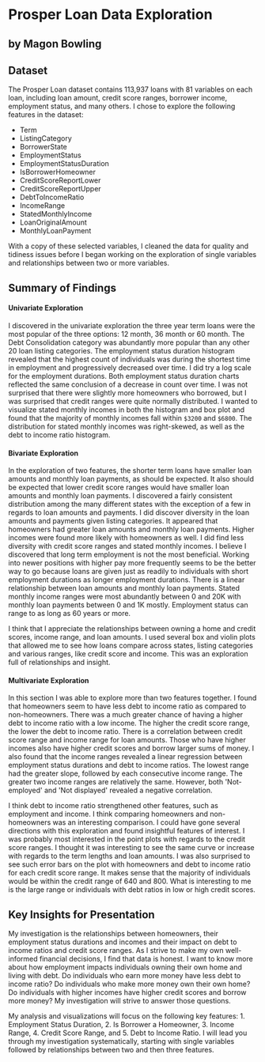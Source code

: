 # Prosper Loan Data Exploration
## by Magon Bowling


## Dataset

The Prosper Loan dataset contains 113,937 loans with 81 variables on each loan, including loan amount, credit score ranges, borrower income, employment status, and many others.  I chose to explore the following features in the dataset:

* Term
* ListingCategory
* BorrowerState
* EmploymentStatus
* EmploymentStatusDuration
* IsBorrowerHomeowner
* CreditScoreReportLower
* CreditScoreReportUpper
* DebtToIncomeRatio
* IncomeRange
* StatedMonthlyIncome
* LoanOriginalAmount
* MonthlyLoanPayment

With a copy of these selected variables, I cleaned the data for quality and tidiness issues before I began working on the exploration of single variables and relationships between two or more variables.  


## Summary of Findings

#### Univariate Exploration
I discovered in the univariate exploration the three year term loans were the most popular of the three options: 12 month, 36 month or 60 month.  The Debt Consolidation category was abundantly more popular than any other 20 loan listing categories.  The employment status duration histogram revealed that the highest count of individuals was during the shortest time in employment and progressively decreased over time.  I did try a log scale for the employment durations.  Both employment status duration charts reflected the same conclusion of a decrease in count over time.  I was not surprised that there were slightly more homeowners who borrowed, but I was surprised that credit ranges were quite normally distributed.  I wanted to visualize stated monthly incomes in both the histogram and box plot and found that the majority of monthly incomes fall within `$3200` and `$6800`.  The distribution for stated monthly incomes was right-skewed, as well as the debt to income ratio histogram.

#### Bivariate Exploration
In the exploration of two features, the shorter term loans have smaller loan amounts and monthly loan payments, as should be expected.  It also should be expected that lower credit score ranges would have smaller loan amounts and monthly loan payments.  I discovered a fairly consistent distribution among the many different states with the exception of a few in regards to loan amounts and payments.  I did discover diversity in the loan amounts and payments given listing categories.  It appeared that homeowners had greater loan amounts and monthly loan payments.  Higher incomes were found more likely with homeowners as well.  I did find less diversity with credit score ranges and stated monthly incomes.  I believe I discovered that long term employment is not the most beneficial.  Working into newer positions with higher pay more frequently seems to be the better way to go because loans are given just as readily to individuals with short employment durations as longer employment durations.  There is a linear relationship between loan amounts and monthly loan payments.  Stated monthly income ranges were most abundantly between 0 and 20K with monthly loan payments between 0 and 1K mostly.  Employment status can range to as long as 60 years or more.

I think that I appreciate the relationships between owning a home and credit scores, income range, and loan amounts.  I used several box and violin plots that allowed me to see how loans compare across states, listing categories and various ranges, like credit score and income.  This was an exploration full of relationships and insight.

#### Multivariate Exploration
In this section I was able to explore more than two features together.  I found that homeowners seem to have less debt to income ratio as compared to non-homeowners.  There was a much greater chance of having a higher debt to income ratio with a low income.  The higher the credit score range, the lower the debt to income ratio.  There is a correlation between credit score range and income range for loan amounts. Those who have higher incomes also have higher credit scores and borrow larger sums of money.  I also found that the income ranges revealed a linear regression between employment status durations and debt to income ratios.  The lowest range had the greater slope, followed by each consecutive income range.  The greater two income ranges are relatively the same.  However, both 'Not-employed' and 'Not displayed' revealed a negative correlation.

I think debt to income ratio strengthened other features, such as employment and income.  I think comparing homeowners and non-homeowners was an interesting comparison.  I could have gone several directions with this exploration and found insightful features of interest.  I was probably most interested in the point plots with regards to the credit score ranges.  I thought it was interesting to see the same curve or increase with regards to the term lengths and loan amounts.  I was also surprised to see such error bars on the plot with homeowners and debt to income ratio for each credit score range.  It makes sense that the majority of individuals would be within the credit range of 640 and 800.  What is interesting to me is the large range or individuals with debt ratios in low or high credit scores.  

## Key Insights for Presentation

My investigation is the relationships between homeowners, their employment status durations and incomes and their impact on debt to income ratios and credit score ranges.  As I strive to make my own well-informed financial decisions, I find that data is honest.  I want to know more about how employment impacts individuals owning their own home and living with debt.  Do individuals who earn more money have less debt to income ratio?  Do individuals who make more money own their own home?  Do individuals with higher incomes have higher credit scores and borrow more money?  My investigation will strive to answer those questions.

My analysis and visualizations will focus on the following key features: 1. Employment Status Duration, 2. Is Borrower a Homeowner, 3. Income Range, 4. Credit Score Range, and 5. Debt to Income Ratio.  I will lead you through my investigation systematically, starting with single variables followed by relationships between two and then three features.
